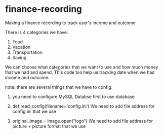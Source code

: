 # finance-recording
Making a finance recording to track user's income and outcome

There is 4 categories we have:
1. Food
2. Vacation
3. Transportation
4. Saving

We can choose what categories that we want to use and how much money that we had and spend.
This code too help us tracking date when we had income and outcome.

note:
there are several things that we have to config:
1. you need to configure MySQL Databse first to use database
   
2. def read_config(filename='config.ini')
   We need to add file address for config.ini that we use

3. original_image = Image.open("logo")
   We need to add file address for picture + picture format that we use
